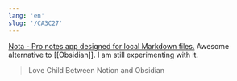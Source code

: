 ```yaml
---
lang: 'en'
slug: '/CA3C27'
---
```


[Nota - Pro notes app designed for local Markdown files.](https://nota.md/)
Awesome alternative to [[Obsidian]].
I am still experimenting with it.

> Love Child Between Notion and Obsidian
